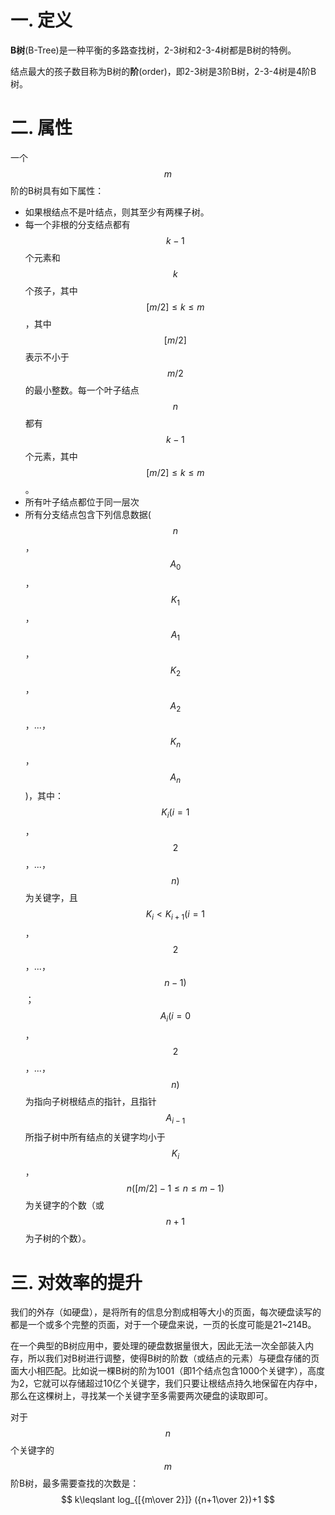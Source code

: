 # 一. 定义

**B树**(B-Tree)是一种平衡的多路查找树，2-3树和2-3-4树都是B树的特例。

结点最大的孩子数目称为B树的**阶**(order)，即2-3树是3阶B树，2-3-4树是4阶B树。



# 二. 属性

一个$$m$$阶的B树具有如下属性：

- 如果根结点不是叶结点，则其至少有两棵子树。
- 每一个非根的分支结点都有$$k-1$$个元素和$$k$$个孩子，其中$$[m/2]\leqslant k\leqslant m$$，其中$$[m/2]$$表示不小于$$m/2$$的最小整数。每一个叶子结点$$n$$都有$$k-1$$个元素，其中$$[m/2]\leqslant k\leqslant m$$。
- 所有叶子结点都位于同一层次
- 所有分支结点包含下列信息数据($$n$$，$$A_0$$，$$K_1$$，$$A_1$$，$$K_2$$，$$A_2$$，...，$$K_n$$，$$A_n$$)，其中：$$K_i(i=1$$，$$2$$，...，$$n)$$为关键字，且$$K_i<K_{i+1}(i=1$$，$$2$$，...，$$n-1)$$；$$A_i(i=0$$，$$2$$，...，$$n)$$为指向子树根结点的指针，且指针$$A_{i-1}$$所指子树中所有结点的关键字均小于$$K_i$$，$$n([m/2]-1\leqslant n\leqslant m-1)$$为关键字的个数（或$$n+1$$为子树的个数）。



# 三. 对效率的提升

我们的外存（如硬盘），是将所有的信息分割成相等大小的页面，每次硬盘读写的都是一个或多个完整的页面，对于一个硬盘来说，一页的长度可能是21~214B。

在一个典型的B树应用中，要处理的硬盘数据量很大，因此无法一次全部装入内存，所以我们对B树进行调整，使得B树的阶数（或结点的元素）与硬盘存储的页面大小相匹配。比如说一棵B树的阶为1001（即1个结点包含1000个关键字），高度为2，它就可以存储超过10亿个关键字，我们只要让根结点持久地保留在内存中，那么在这棵树上，寻找某一个关键字至多需要两次硬盘的读取即可。

对于$$n$$个关键字的$$m$$阶B树，最多需要查找的次数是：
$$
k\leqslant log_{[{m\over 2}]} ({n+1\over 2})+1
$$

